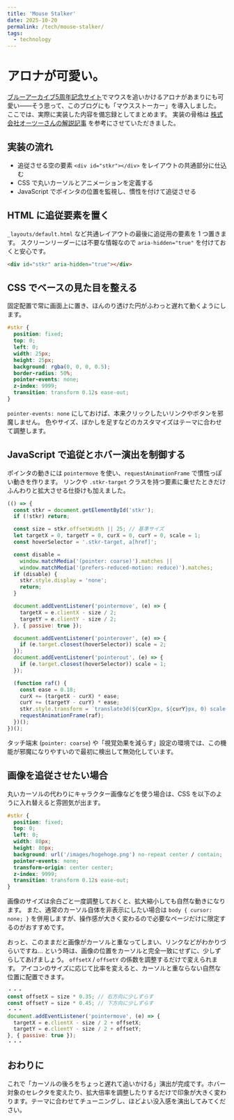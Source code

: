 ```yaml
---
title: 'Mouse Stalker'
date: 2025-10-20
permalink: /tech/mouse-stalker/
tags:
  - technology
---
```

# アロナが可愛い。

[ブルーアーカイブ5周年記念サイト](https://5th-anniversary.bluearchive.jp/)でマウスを追いかけるアロナがあまりにも可愛い――そう思って、このブログにも「マウスストーカー」を導入しました。
ここでは、実際に実装した内容を備忘録としてまとめます。
実装の骨格は [株式会社オーツーさんの解説記事](https://www.otwo.jp/blog/mouse-stalker/) を参考にさせていただきました。

## 実装の流れ
- 追従させる空の要素 `<div id="stkr"></div>` をレイアウトの共通部分に仕込む
- CSS で丸いカーソルとアニメーションを定義する
- JavaScript でポインタの位置を監視し、慣性を付けて追従させる

## HTML に追従要素を置く
`_layouts/default.html` など共通レイアウトの最後に追従用の要素を 1 つ置きます。
スクリーンリーダーには不要な情報なので `aria-hidden="true"` を付けておくと安心です。

```html
<div id="stkr" aria-hidden="true"></div>
```

## CSS でベースの見た目を整える
固定配置で常に画面上に置き、ほんのり透けた円がふわっと遅れて動くようにします。

```css
#stkr {
  position: fixed;
  top: 0;
  left: 0;
  width: 25px;
  height: 25px;
  background: rgba(0, 0, 0, 0.5);
  border-radius: 50%;
  pointer-events: none;
  z-index: 9999;
  transition: transform 0.12s ease-out;
}
```

`pointer-events: none` にしておけば、本来クリックしたいリンクやボタンを邪魔しません。
色やサイズ、ぼかしを足すなどのカスタマイズはテーマに合わせて調整します。

## JavaScript で追従とホバー演出を制御する
ポインタの動きには `pointermove` を使い、`requestAnimationFrame` で慣性っぽい動きを作ります。
リンクや `.stkr-target` クラスを持つ要素に乗せたときだけふんわりと拡大させる仕掛けも加えました。

```javascript
(() => {
  const stkr = document.getElementById('stkr');
  if (!stkr) return;

  const size = stkr.offsetWidth || 25; // 基準サイズ
  let targetX = 0, targetY = 0, curX = 0, curY = 0, scale = 1;
  const hoverSelector = '.stkr-target, a[href]';

  const disable =
    window.matchMedia('(pointer: coarse)').matches ||
    window.matchMedia('(prefers-reduced-motion: reduce)').matches;
  if (disable) {
    stkr.style.display = 'none';
    return;
  }

  document.addEventListener('pointermove', (e) => {
    targetX = e.clientX - size / 2;
    targetY = e.clientY - size / 2;
  }, { passive: true });

  document.addEventListener('pointerover', (e) => {
    if (e.target.closest(hoverSelector)) scale = 2;
  });
  document.addEventListener('pointerout', (e) => {
    if (e.target.closest(hoverSelector)) scale = 1;
  });

  (function raf() {
    const ease = 0.18;
    curX += (targetX - curX) * ease;
    curY += (targetY - curY) * ease;
    stkr.style.transform = `translate3d(${curX}px, ${curY}px, 0) scale(${scale})`;
    requestAnimationFrame(raf);
  })();
})();
```

タッチ端末 (`pointer: coarse`) や「視覚効果を減らす」設定の環境では、この機能が邪魔になりやすいので最初に検出して無効化しています。

## 画像を追従させたい場合
丸いカーソルの代わりにキャラクター画像などを使う場合は、CSS を以下のように入れ替えると雰囲気が出ます。

```css
#stkr {
  position: fixed;
  top: 0;
  left: 0;
  width: 80px;
  height: 80px;
  background: url('/images/hogehoge.png') no-repeat center / contain;
  pointer-events: none;
  transform-origin: center center;
  z-index: 9999;
  transition: transform 0.12s ease-out;
}
```

画像のサイズは余白ごと一度調整しておくと、拡大縮小しても自然な動きになります。
また、通常のカーソル自体を非表示にしたい場合は `body { cursor: none; }` を併用しますが、操作感が大きく変わるので必要なページだけに限定するのがおすすめです。

おっと、このままだと画像がカーソルと重なってしまい、リンクなどがわかりづらいですね...
という時は、画像の位置をカーソルと完全一致にせずに、少しずらしてあげましょう。
`offsetX` / `offsetY` の係数を調整するだけで変えられます。
アイコンのサイズに応じて比率を変えると、カーソルと重ならない自然な位置に配置できます。

```javascript
・・・
const offsetX = size * 0.35; // 右方向に少しずらす
const offsetY = size * 0.45; // 下方向に少しずらす
・・・
document.addEventListener('pointermove', (e) => {
  targetX = e.clientX - size / 2 + offsetX;
  targetY = e.clientY - size / 2 + offsetY;
}, { passive: true });
・・・
```

## おわりに
これで「カーソルの後ろをちょっと遅れて追いかける」演出が完成です。ホバー対象のセレクタを変えたり、拡大倍率を調整したりするだけで印象が大きく変わります。テーマに合わせてチューニングし、ほどよい没入感を演出してみてください。
